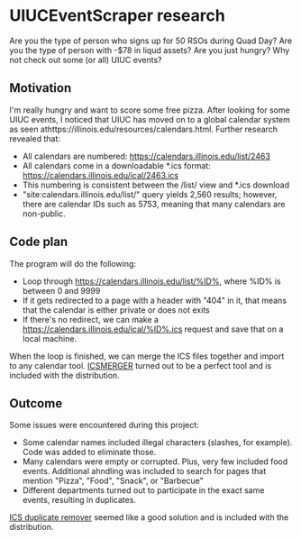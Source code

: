 # UIUCEventScraper research
Are you the type of person who signs up for 50 RSOs during Quad Day? Are you the type of person with -$78 in liqud assets? Are you just hungry? Why not check out some (or all) UIUC events?

## Motivation
I'm really hungry and want to score some free pizza. After looking for some UIUC events, I noticed that UIUC has moved on to a global calendar system as seen athttps://illinois.edu/resources/calendars.html. Further research revealed that:

* All calendars are numbered: https://calendars.illinois.edu/list/2463
* All calendars come in a downloadable *.ics format: https://calendars.illinois.edu/ical/2463.ics
* This numbering is consistent between the /list/ view and *.ics download
* "site:calendars.illinois.edu/list/" query yields 2,560 results; however, there are calendar IDs such as 5753, meaning that many calendars are non-public. 

## Code plan
The program will do the following:
* Loop through https://calendars.illinois.edu/list/%ID%, where %ID% is between 0 and 9999
* If it gets redirected to a page with a header with "404" in it, that means that the calendar is either private or does not exits
* If there's no redirect, we can make a https://calendars.illinois.edu/ical/%ID%.ics request and save that on a local machine. 

When the loop is finished, we can merge the ICS files together and import to any calendar tool. [ICSMERGER](http://www.tobias-schlegel.de/?page_id=902&lang=en) turned out to be a perfect tool and is included with the distribution.

## Outcome
Some issues were encountered during this project:
* Some calendar names included illegal characters (slashes, for example). Code was added to eliminate those.
* Many calendars were empty or corrupted. Plus, very few included food events. Additional ahndling was included to search for pages that mention "Pizza", "Food", "Snack", or "Barbecue"
* Different departments turned out to participate in the exact same events, resulting in duplicates.

[ICS duplicate remover](https://github.com/VladislavEkimtcov/PythonICSDuplicateRemover) seemed like a good solution and is included with the distribution.